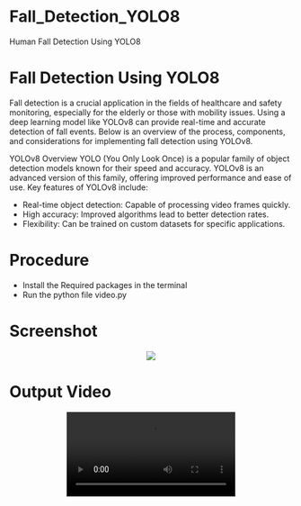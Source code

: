 # Fall_Detection_YOLO8
Human Fall Detection Using YOLO8
# Fall Detection Using YOLO8
Fall detection is a crucial application in the fields of healthcare and safety monitoring, especially for the elderly or those with mobility issues. Using a deep learning model like YOLOv8 can provide real-time and accurate detection of fall events. Below is an overview of the process, components, and considerations for implementing fall detection using YOLOv8.

YOLOv8 Overview
YOLO (You Only Look Once) is a popular family of object detection models known for their speed and accuracy. YOLOv8 is an advanced version of this family, offering improved performance and ease of use. Key features of YOLOv8 include:
* Real-time object detection: Capable of processing video frames quickly.
* High accuracy: Improved algorithms lead to better detection rates.
* Flexibility: Can be trained on custom datasets for specific applications.

# Procedure
* Install the Required packages in the terminal 
* Run the python file video.py

# Screenshot
<p align = "Center">
   <img src = 'https://github.com/AashikaShravani/Fall_Detection_YOLO8/assets/140937457/652de64a-a72f-45b9-89a2-72c0cc981e61' >
</p>

# Output Video 
<p align = "Center">
   <video src = 'https://github.com/AashikaShravani/Fall_Detection_YOLO8/assets/140937457/842189af-8f9b-47e6-8c16-b423a6a9ebee' >
</p>




